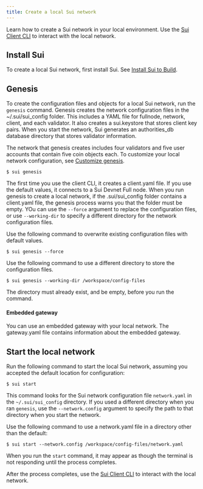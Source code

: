 ```yaml
---
title: Create a local Sui network
---
```


Learn how to create a Sui network in your local environment. Use the [Sui Client CLI](cli-client.md) to interact with the local network.

## Install Sui

To create a local Sui network, first install Sui. See [Install Sui to Build](install.md).

## Genesis

To create the configuration files and objects for a local Sui network, run the `genesis` command. Genesis creates the network configuration files in the ~/.sui/sui_config folder. This includes a YAML file for fullnode, network, client, and each validator. It also creates a sui.keystore that stores client key pairs. When you start the network, Sui generates an authorities_db database directory that stores validator information.

The network that genesis creates includes four validators and five user accounts that contain five coin objects each. To customize your local network configuration, see [Customize genesis](#customize-genesis).

   ```shell
   $ sui genesis
   ```

The first time you use the client CLI, it creates a client.yaml file. If you use the default values, it connects to a Sui Devnet Full node. When you run genesis to create a local network, if the .sui/sui_config folder contains a client.yaml file, the genesis process warns you that the folder must be empty. YOu can use the `--force` argument to replace the configuration files, or use `--working-dir` to specify a different directory for the network configuration files.

Use the following command to overwrite existing configuration files with default values.
   ```shell
   $ sui genesis --force
   ```

Use the following command to use a different directory to store the configuration files.
```shell
$ sui genesis --working-dir /workspace/config-files
```

The directory must already exist, and be empty, before you run the command.

#### Embedded gateway

You can use an embedded gateway with your local network. The gateway.yaml file contains information about the embedded gateway.

## Start the local network

Run the following command to start the local Sui network, assuming you
accepted the default location for configuration:

```shell
$ sui start
```

This command looks for the Sui network configuration file
`network.yaml` in the `~/.sui/sui_config` directory. If you used a different directory when you ran `genesis`, use the `--network.config` argument to specify the path to that directory when you start the network.

Use the following command to use a network.yaml file in a directory other than the default:

```shell
$ sui start --network.config /workspace/config-files/network.yaml
```

When you run the `start` command, it may appear as though the terminal is not responding until the process completes.

After the process completes, use the [Sui Client CLI](cli-client.md) to interact with the local network.